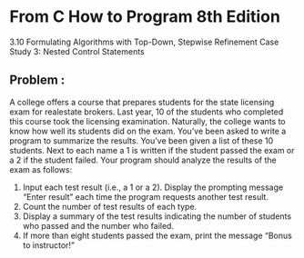 
# From C How to Program 8th Edition
  3.10 Formulating Algorithms with Top-Down, Stepwise Refinement Case Study 3: Nested Control Statements

## Problem :

A college offers a course that prepares students for the state licensing exam for realestate
brokers. Last year, 10 of the students who completed this course took the licensing
examination. Naturally, the college wants to know how well its students did on the
exam. You’ve been asked to write a program to summarize the results. You’ve been
given a list of these 10 students. Next to each name a 1 is written if the student passed
the exam or a 2 if the student failed.
Your program should analyze the results of the exam as follows:
1. Input each test result (i.e., a 1 or a 2). Display the prompting message “Enter
result” each time the program requests another test result.
2. Count the number of test results of each type.
3. Display a summary of the test results indicating the number of students who
passed and the number who failed.
4. If more than eight students passed the exam, print the message “Bonus to instructor!”
